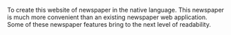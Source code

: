To create this website of newspaper in the native language. This newspaper is much more convenient than an existing newspaper web application. Some of these newspaper features bring to the next level of readability.
